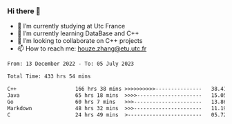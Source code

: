 ### Hi there 👋
- 🔭 I’m currently studying at Utc France
- 🌱 I’m currently learning DataBase and C++
- 👯 I’m looking to collaborate on C++ projects
- 📫 How to reach me: houze.zhang@etu.utc.fr

<!--START_SECTION:waka-->

```txt
From: 13 December 2022 - To: 05 July 2023

Total Time: 433 hrs 54 mins

C++                   166 hrs 38 mins >>>>>>>>>>---------------   38.41 %
Java                  65 hrs 18 mins  >>>>---------------------   15.05 %
Go                    60 hrs 7 mins   >>>----------------------   13.86 %
Markdown              48 hrs 32 mins  >>>----------------------   11.19 %
C                     24 hrs 49 mins  >------------------------   05.72 %
```

<!--END_SECTION:waka-->
